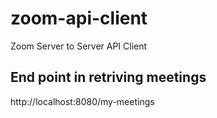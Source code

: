 # zoom-api-client
Zoom Server to Server API Client

## End point in retriving meetings
http://localhost:8080/my-meetings
